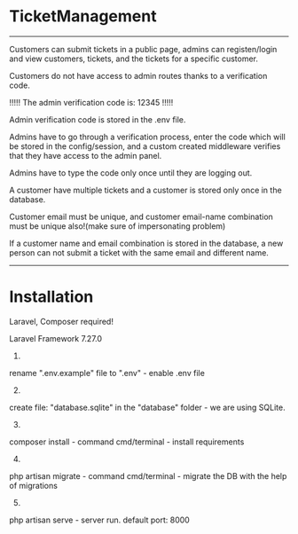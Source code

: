 # TicketManagement
----------------------------

Customers can submit tickets in a public page, admins can registen/login and view customers, tickets, and the tickets for a specific customer.


Customers do not have access to admin routes thanks to a verification code.

 !!!!! The admin verification code is: 12345 !!!!!


Admin verification code is stored in the .env file. 


Admins have to go through a verification process, enter the code which will be stored in the config/session, and a custom created middleware verifies that they have access to the admin panel.


Admins have to type the code only once until they are logging out.


A customer have multiple tickets and a customer is stored only once in the database. 


Customer email must be unique, and customer email-name combination must be unique also!(make sure of impersonating problem)


If a customer name and email combination is stored in the database, a new person can not submit a ticket with the same email and different name.

------------------------------
# Installation

Laravel, Composer required!


Laravel Framework 7.27.0

1.
rename ".env.example" file to ".env"  - enable .env file


2.
create file: "database.sqlite" in the "database" folder  - we are using SQLite.

3.
composer install - command cmd/terminal - install requirements

4.
php artisan migrate - command cmd/terminal - migrate the DB with the help of migrations

5.
php artisan serve - server run. default port: 8000
